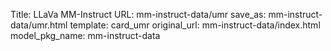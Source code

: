 Title: LLaVa MM-Instruct
URL: mm-instruct-data/umr
save_as: mm-instruct-data/umr.html
template: card_umr
original_url: mm-instruct-data/index.html
model_pkg_name: mm-instruct-data

